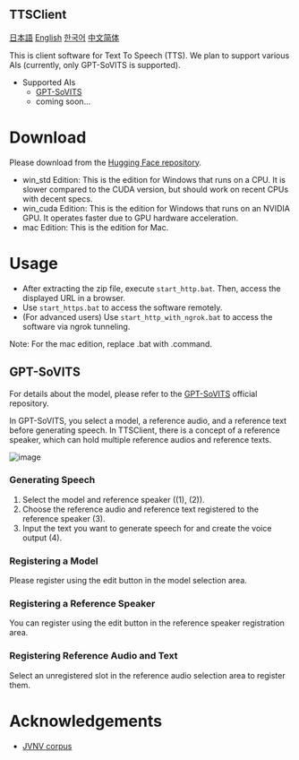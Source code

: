 TTSClient
---
[日本語](./README.md) [English](./README_en.md) [한국어](./README_ko.md) [中文简体](./README_cn.md)


This is client software for Text To Speech (TTS).
We plan to support various AIs (currently, only GPT-SoVITS is supported).

- Supported AIs
  - [GPT-SoVITS](https://github.com/RVC-Boss/GPT-SoVITS)
  - coming soon...

# Download
Please download from the [Hugging Face repository](https://huggingface.co/wok000/ttsclient000/tree/main).

- win_std Edition: This is the edition for Windows that runs on a CPU. It is slower compared to the CUDA version, but should work on recent CPUs with decent specs.
- win_cuda Edition: This is the edition for Windows that runs on an NVIDIA GPU. It operates faster due to GPU hardware acceleration.
- mac Edition: This is the edition for Mac.

# Usage
- After extracting the zip file, execute `start_http.bat`. Then, access the displayed URL in a browser.
- Use `start_https.bat` to access the software remotely.
- (For advanced users) Use `start_http_with_ngrok.bat` to access the software via ngrok tunneling.

Note: For the mac edition, replace .bat with .command.

## GPT-SoVITS

For details about the model, please refer to the [GPT-SoVITS](https://github.com/RVC-Boss/GPT-SoVITS) official repository.

In GPT-SoVITS, you select a model, a reference audio, and a reference text before generating speech. In TTSClient, there is a concept of a reference speaker, which can hold multiple reference audios and reference texts.

![image](https://github.com/user-attachments/assets/032a65ed-b9d5-4f8a-8efe-73bd10b66593)

### Generating Speech

1. Select the model and reference speaker ((1), (2)).
2. Choose the reference audio and reference text registered to the reference speaker (3).
3. Input the text you want to generate speech for and create the voice output (4).

### Registering a Model

Please register using the edit button in the model selection area.

### Registering a Reference Speaker

You can register using the edit button in the reference speaker registration area.

### Registering Reference Audio and Text

Select an unregistered slot in the reference audio selection area to register them.

# Acknowledgements
- [JVNV corpus](https://sites.google.com/site/shinnosuketakamichi/research-topics/jvnv_corpus)